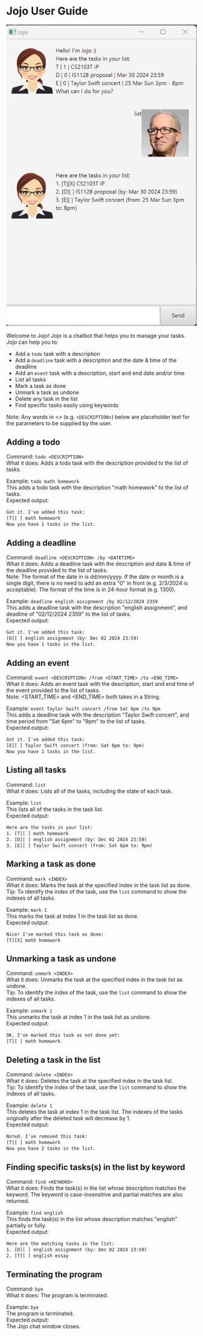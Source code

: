 # Jojo User Guide

![Picture of Jojo's UI.](./Ui.png)

Welcome to Jojo! Jojo is a chatbot that helps you to manage your tasks.
Jojo can help you to: 
- Add a `todo` task with a description
- Add a `deadline` task with a description and the date & time of the deadline 
- Add an `event` task with a description, start and end date and/or time
- List all tasks 
- Mark a task as done 
- Unmark a task as undone
- Delete any task in the list 
- Find specific tasks easily using keywords 

Note: Any words in <> (e.g. `<DESCRIPTION>`) below are placeholder text for the parameters to be supplied by the user.

## Adding a todo
Command: `todo <DESCRIPTION>`<br>
What it does: Adds a todo task with the description provided to the list of tasks. <br>

Example: `todo math homework` <br>
This adds a todo task with the description "math homework" to the list of tasks. <br>
Expected output: <br>
```
Got it. I've added this task:
[T][ ] math homework
Now you have 1 tasks in the list.
```

## Adding a deadline
Command: `deadline <DESCRIPTION> /by <DATETIME>`<br>
What it does: Adds a deadline task with the description and date & time of the deadline provided to the list of tasks. 
<br>
Note: The format of the date in <DATETIME> is dd/mm/yyyy. If the date or month is a single digit, there is no need to 
add an extra "0" in front (e.g. 2/3/2024 is acceptable). The format of the time is in 24-hour format (e.g. 1300). <br>

Example: `deadline english assignment /by 02/12/2024 2359` <br>
This adds a deadline task with the description "english assignment", and deadline of "02/12/2024 2359" to the list of 
tasks. <br>
Expected output: <br>
```
Got it. I've added this task:
[D][ ] english assignment (by: Dec 02 2024 23:59)
Now you have 1 tasks in the list.
```

## Adding an event 
Command: `event <DESCRIPTION> /from <START_TIME> /to <END_TIME>` <br>
What it does: Adds an event task with the description, start and end time of the event provided to the list of tasks. 
<br>
Note: <START_TIME> and <END_TIME> both takes in a String. <br>

Example: `event Taylor Swift concert /from Sat 6pm /to 9pm` <br>
This adds a deadline task with the description "Taylor Swift concert", and time period from "Sat 6pm" to "9pm" to the 
list of tasks. <br>
Expected output: <br>
```
Got it. I've added this task:
[E][ ] Taylor Swift concert (from: Sat 6pm to: 9pm)
Now you have 1 tasks in the list.
```

## Listing all tasks
Command: `list` <br>
What it does: Lists all of the tasks, including the state of each task. <br>

Example: `list` <br>
This lists all of the tasks in the task list. <br>
Expected output: <br>
```
Here are the tasks in your list:
1. [T][ ] math homework
2. [D][ ] english assignment (by: Dec 02 2024 23:59)
3. [E][ ] Taylor Swift concert (from: Sat 6pm to: 9pm)
```

## Marking a task as done
Command: `mark <INDEX>` <br>
What it does: Marks the task at the specified index in the task list as done. <br>
Tip: To identify the index of the task, use the `list` command to show the indexes of all tasks. <br>

Example: `mark 1` <br>
This marks the task at index 1 in the task list as done. <br>
Expected output: <br>
```
Nice! I've marked this task as done:
[T][X] math homework
```

## Unmarking a task as undone
Command: `unmark <INDEX>` <br>
What it does: Unmarks the task at the specified index in the task list as undone. <br>
Tip: To identify the index of the task, use the `list` command to show the indexes of all tasks. <br>

Example: `unmark 1` <br>
This unmarks the task at index 1 in the task list as undone. <br>
Expected output: <br>
```
OK, I've marked this task as not done yet:
[T][ ] math homework
```

## Deleting a task in the list
Command: `delete <INDEX>` <br>
What it does: Deletes the task at the specified index in the task list. <br>
Tip: To identify the index of the task, use the `list` command to show the indexes of all tasks. <br>

Example: `delete 1` <br>
This deletes the task at index 1 in the task list. The indexes of the tasks originally after the deleted task will 
decrease by 1. <br>
Expected output: <br>
```
Noted. I've removed this task:
[T][ ] math homework
Now you have 2 tasks in the list.
```

## Finding specific tasks(s) in the list by keyword
Command: `find <KEYWORD>` <br>
What it does: Finds the task(s) in the list whose description matches the keyword. The keyword is case-insensitive and 
partial matches are also returned. <br>

Example: `find english` <br>
This finds the task(s) in the list whose description matches "english" partially or fully. <br>
Expected output: <br>
```
Here are the matching tasks in the list:
1. [D][ ] english assignment (by: Dec 02 2024 23:59)
2. [T][ ] english essay
```

## Terminating the program
Command: `bye` <br>
What it does: The program is terminated. <br>

Example: `bye` <br>
The program is terminated. <br>
Expected output: <br>
The Jojo chat window closes. <br>
